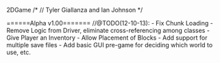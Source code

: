 2DGame
/*
// Tyler Giallanza and Ian Johnson
*/

======Alpha v1.00=======
//@TODO(12-10-13):
	- Fix Chunk Loading
	- Remove Logic from Driver, eliminate cross-referencing among classes
	- Give Player an Inventory
	- Allow Placement of Blocks
	- Add support for multiple save files
	- Add basic GUI pre-game for deciding which world to use, etc.